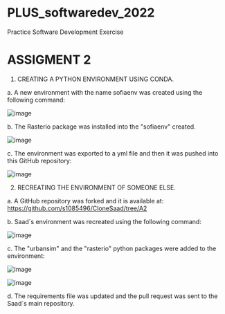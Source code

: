 # PLUS_softwaredev_2022
Practice Software Development Exercise

# ASSIGMENT 2

1. CREATING A PYTHON ENVIRONMENT USING CONDA.

a. A new environment with the name sofiaenv was created using the following command:

![image](https://user-images.githubusercontent.com/91962122/165780392-ddf046bd-95df-4b84-8336-ce2a8487ae67.png)

b. The Rasterio package was installed into the "sofiaenv" created. 

![image](https://user-images.githubusercontent.com/91962122/165780787-69645966-7dd5-4f89-9f08-c67c36c60194.png)

c. The environment was exported to a yml file and then it was pushed into this GitHub repository:

![image](https://user-images.githubusercontent.com/91962122/165782597-4ffb5302-8f00-4615-aefd-62e0825fb077.png)


2. RECREATING THE ENVIRONMENT OF SOMEONE ELSE.

a. A GitHub repository was forked and it is available at: https://github.com/s1085496/CloneSaad/tree/A2

b. Saad´s environment was recreated using the following command:

![image](https://user-images.githubusercontent.com/91962122/165785652-fed54903-7126-4b5e-88a9-09b45735ce83.png)

c. The "urbansim" and the "rasterio" python packages were added to the environment:

![image](https://user-images.githubusercontent.com/91962122/165786302-0e267857-f4a3-47d8-b09e-55a7027d163b.png)

![image](https://user-images.githubusercontent.com/91962122/165792860-35799ff6-67cc-45a7-96f6-100b55a13259.png)


d. The requirements file was updated and the pull request was sent to the Saad´s main repository.


